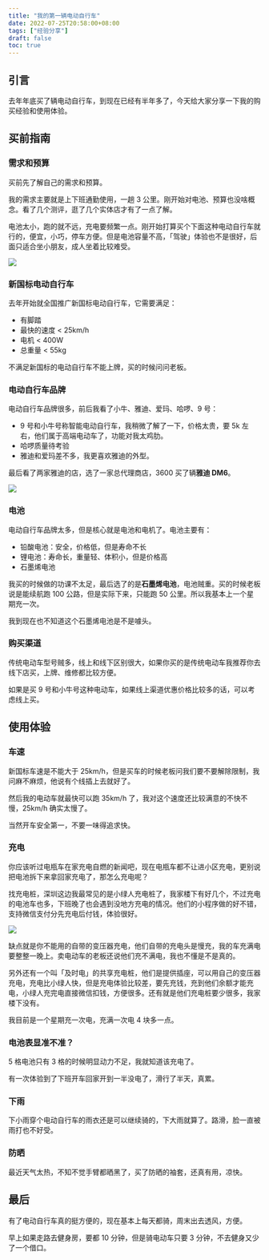 ```yaml
---
title: "我的第一辆电动自行车"
date: 2022-07-25T20:58:00+08:00
tags: ["经验分享"] 
draft: false
toc: true
---
```


## 引言

去年年底买了辆电动自行车，到现在已经有半年多了，今天给大家分享一下我的购买经验和使用体验。

## 买前指南

### 需求和预算

买前先了解自己的需求和预算。

我的需求主要就是上下班通勤使用，一趟 3 公里。刚开始对电池、预算也没啥概念。看了几个测评，逛了几个实体店才有了一点了解。

电池太小，跑的就不远，充电要频繁一点。刚开始打算买个下面这种电动自行车就行的，便宜，小巧，停车方便。但是电池容量不高，「驾驶」体验也不是很好，后面只适合坐小朋友，成人坐着比较难受。

![](https://blog-1251237404.cos.ap-guangzhou.myqcloud.com/20220726ggev9v.png)

<!--more-->

### 新国标电动自行车

去年开始就全国推广新国标电动自行车，它需要满足：

- 有脚踏
- 最快的速度 < 25km/h
- 电机 < 400W
- 总重量 < 55kg

不满足新国标的电动自行车不能上牌，买的时候问问老板。

### 电动自行车品牌

电动自行车品牌很多，前后我看了小牛、雅迪、爱玛、哈啰、9 号：

- 9 号和小牛号称智能电动自行车，我稍微了解了一下，价格太贵，要 5k 左右，他们属于高端电动车了，功能对我太鸡肋。
- 哈啰质量待考验
- 雅迪和爱玛差不多，我更喜欢雅迪的外型。

最后看了两家雅迪的店，选了一家总代理商店，3600 买了辆**雅迪 DM6**。

![](https://blog-1251237404.cos.ap-guangzhou.myqcloud.com/20220726Ffkb31.jpg!m)

### 电池

电动自行车品牌太多，但是核心就是电池和电机了。电池主要有：

- 铅酸电池：安全，价格低，但是寿命不长
- 锂电池：寿命长，重量轻、体积小，但是价格高
- 石墨烯电池

我买的时候做的功课不太足，最后选了的是**石墨烯电池**，电池贼重。买的时候老板说是能续航跑 100 公路，但是实际下来，只能跑 50 公里。所以我基本上一个星期充一次。

我到现在也不知道这个石墨烯电池是不是噱头。

### 购买渠道

传统电动车型号贼多，线上和线下区别很大，如果你买的是传统电动车我推荐你去线下店买，上牌、维修都比较方便。

如果是买 9 号和小牛号这种电动车，如果线上渠道优惠价格比较多的话，可以考虑线上买。

## 使用体验

### 车速

新国标车速是不能大于 25km/h，但是买车的时候老板问我们要不要解除限制，我问麻不麻烦，他说有个线插上去就好了。

然后我的电动车就最快可以跑 35km/h 了，我对这个速度还比较满意的不快不慢，25km/h 确实太慢了。

当然开车安全第一，不要一味得追求快。

### 充电

你应该听过电瓶车在家充电自燃的新闻吧，现在电瓶车都不让进小区充电，更别说把电池拆下来拿回家充电了，那怎么充电呢？

找充电桩，深圳这边我最常见的是小绿人充电桩了，我家楼下有好几个，不过充电的电池车也多，下班晚了也会遇到没地方充电的情况。他们的小程序做的好不错，支持微信支付分先充电后付钱，体验很好。

![](https://blog-1251237404.cos.ap-guangzhou.myqcloud.com/20220726oLKAjL.jpg!m)

缺点就是你不能用的自带的变压器充电，他们自带的充电头是慢充，我的车充满电要整整一晚上。卖电动车的老板还说他们充不满电，我也不懂是不是真的。

另外还有一个叫「及时电」的共享充电桩，他们是提供插座，可以用自己的变压器充电，充电比小绿人快，但是充电体验比较差，要先充钱，充到他们余额才能充电，小绿人充完电直接微信扣钱，方便很多。还有就是他们充电桩要少很多，我家楼下没有。

我目前是一个星期充一次电，充满一次电 4 块多一点。

### 电池表显准不准？

5 格电池只有 3 格的时候明显动力不足，我就知道该充电了。

有一次体验到了下班开车回家开到一半没电了，滑行了半天，真累。

### 下雨

下小雨穿个电动自行车的雨衣还是可以继续骑的，下大雨就算了。路滑，脸一直被雨打也不好受。

### 防晒

最近天气太热，不知不觉手臂都晒黑了，买了防晒的袖套，还真有用，凉快。

## 最后

有了电动自行车真的挺方便的，现在基本上每天都骑，周末出去透风，方便。

早上如果走路去健身房，要都 10 分钟，但是骑电动车只要 3 分钟，不去健身又少了一个借口。